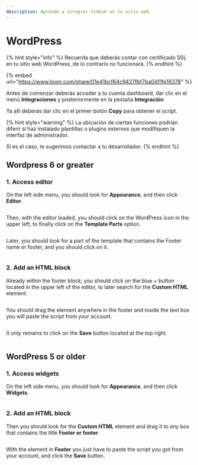 ```yaml
---
description: Aprende a integrar Videsk en tu sitio web.
---
```


# WordPress

{% hint style="info" %}
Recuerda que deberás contar con certificado SSL en tu sitio web WordPress, de lo contrario no funcionará.
{% endhint %}

{% embed url="https://www.loom.com/share/01e41bcf64c9427fbf7ba0d11fe18378" %}

Antes de comenzar deberás acceder a tu cuenta dashboard, dar clic en el menú **Integraciones** y posteriormente en la pestaña **Integración**.

Ya allí deberás dar clic en el primer botón **Copy** para obtener el script.

{% hint style="warning" %}
La ubicación de ciertas funciones podrían diferir si haz instalado plantillas o plugins externos que modifiquen la interfaz de administrador.

Si es el caso, te sugerimos contactar a tu desarrollador.
{% endhint %}

## Wordpress 6 or greater

### 1. Access editor

On the left side menu, you should look for **Appearance**, and then click **Editor**.

<figure><img src="../../.gitbook/assets/image (4).png" alt=""><figcaption></figcaption></figure>

Then, with the editor loaded, you should click on the WordPress icon in the upper left, to finally click on the **Template Parts** option.

<figure><img src="../../.gitbook/assets/image (69).png" alt=""><figcaption></figcaption></figure>

Later, you should look for a part of the template that contains the Footer name or footer, and you should click on it.

<figure><img src="../../.gitbook/assets/image (57).png" alt=""><figcaption></figcaption></figure>



### 2. Add an HTML block

Already within the footer block, you should click on the blue + button located in the upper left of the editor, to later search for the **Custom HTML** element.

<figure><img src="../../.gitbook/assets/image (29).png" alt=""><figcaption></figcaption></figure>

You should drag the element anywhere in the footer and inside the text box you will paste the script from your account.

<figure><img src="../../.gitbook/assets/image (16).png" alt=""><figcaption></figcaption></figure>

It only remains to click on the **Save** button located at the top right.

<figure><img src="../../.gitbook/assets/image (13).png" alt=""><figcaption></figcaption></figure>

## WordPress 5 or older

### 1. Access widgets

On the left side menu, you should look for **Appearance**, and then click **Widgets**.

<figure><img src="../../.gitbook/assets/image (26).png" alt=""><figcaption></figcaption></figure>

### 2. Add an HTML block

Then you should look for the **Custom HTML** element and drag it to any box that contains the title **Footer or footer**.

<figure><img src="../../.gitbook/assets/image (5) (1).png" alt=""><figcaption></figcaption></figure>

With the element in **Footer** you just have to paste the script you got from your account, and click the **Save** button.